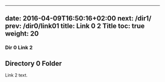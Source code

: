 
---
date: 2016-04-09T16:50:16+02:00
next: /dir1/
prev: /dir0/link01
title: Link 0 2 Title
toc: true
weight: 20
---

### Dir 0 Link 2

## Directory 0 Folder 

Link 2 text.
